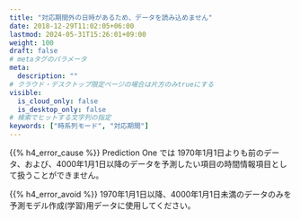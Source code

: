 ```yaml
---
title: "対応期間外の日時があるため、データを読み込めません"
date: 2018-12-29T11:02:05+06:00
lastmod: 2024-05-31T15:26:01+09:00
weight: 100
draft: false
# metaタグのパラメータ
meta:
  description: ""
# クラウド・デスクトップ限定ページの場合は片方のみtrueにする
visible:
  is_cloud_only: false
  is_desktop_only: false
# 検索でヒットする文字列の指定
keywords: ["時系列モード", "対応期間"]
---
```


{{% h4_error_cause %}}
Prediction One では 1970年1月1日よりも前のデータ、および、4000年1月1日以降のデータを予測したい項目の時間情報項目として扱うことができません。

{{% h4_error_avoid %}}
1970年1月1日以降、4000年1月1日未満のデータのみを予測モデル作成(学習)用データに使用してください。
